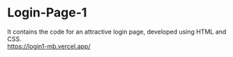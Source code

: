 # Login-Page-1
It contains the code for an attractive login page, developed using HTML and CSS.
<br>
https://login1-mb.vercel.app/
